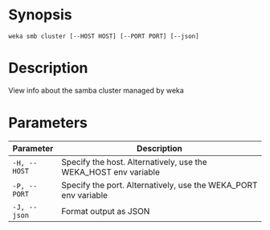 # Synopsis

```weka smb cluster [--HOST HOST] [--PORT PORT] [--json]```

# Description

View info about the samba cluster managed by weka

# Parameters

| Parameter | Description |
| --------- | ----------- |
| `-H, --HOST` | Specify the host. Alternatively, use the WEKA_HOST env variable |
| `-P, --PORT` | Specify the port. Alternatively, use the WEKA_PORT env variable |
| `-J, --json` | Format output as JSON |
